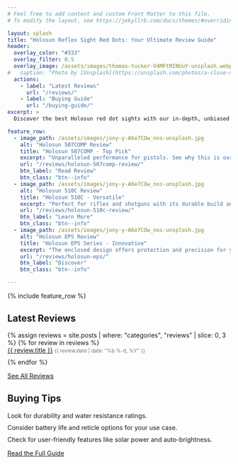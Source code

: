 ```yaml
---
# Feel free to add content and custom Front Matter to this file.
# To modify the layout, see https://jekyllrb.com/docs/themes/#overriding-theme-defaults

layout: splash
title: "Holosun Reflex Sight Red Dots: Your Ultimate Review Guide"
header:
  overlay_color: "#333"
  overlay_filter: 0.5
  overlay_image: /assets/images/thomas-tucker-V4MFtMINUuY-unsplash.webp
#   caption: "Photo by [Unsplash](https://unsplash.com/photos/a-close-up-of-a-gun-on-a-table-V4MFtMINUuY)"
  actions:
    - label: "Latest Reviews"
      url: "/reviews/"
    - label: "Buying Guide"
      url: "/buying-guide/"
excerpt: >
  Discover the best Holosun red dot sights with our in-depth, unbiased reviews. Whether you're a pro or a beginner, we've got the insights you need.

feature_row:
  - image_path: /assets/images/jony-y-A6e7COw_nos-unsplash.jpg
    alt: "Holosun 507COMP Review"
    title: "Holosun 507COMP - Top Pick"
    excerpt: "Unparalleled performance for pistols. See why this is our top choice."
    url: "/reviews/holosun-507comp-review/"
    btn_label: "Read Review"
    btn_class: "btn--info"
  - image_path: /assets/images/jony-y-A6e7COw_nos-unsplash.jpg
    alt: "Holosun 510C Review"
    title: "Holosun 510C - Versatile"
    excerpt: "Perfect for rifles and shotguns with its durable build and clear sight."
    url: "/reviews/holosun-510c-review/"
    btn_label: "Learn More"
    btn_class: "btn--info"
  - image_path: /assets/images/jony-y-A6e7COw_nos-unsplash.jpg
    alt: "Holosun EPS Review"
    title: "Holosun EPS Series - Innovative"
    excerpt: "The enclosed design offers protection and precision for your sidearm."
    url: "/reviews/holosun-eps/"
    btn_label: "Discover"
    btn_class: "btn--info"

---
```




{% include feature_row %}

<section class="latest-reviews">
  <h2>Latest Reviews</h2>
  <ul class="review-list">
  {% assign reviews = site.posts | where: "categories", "reviews" | slice: 0, 3 %}
  {% for review in reviews %}
    <li>
      <a href="{{ review.url | relative_url }}">{{ review.title }}</a>
      <small class="review-meta">{{ review.date | date: "%b %-d, %Y" }}</small>
    </li>
  {% endfor %}
  </ul>
  <a href="/reviews/" class="btn btn--primary">See All Reviews</a>
</section>

<section class="buying-tips">
  <h2>Buying Tips</h2>
  <ul>
    <li>Look for durability and water resistance ratings.</li>
    <li>Consider battery life and reticle options for your use case.</li>
    <li>Check for user-friendly features like solar power and auto-brightness.</li>
  </ul>
  <a href="/buying-guide/" class="btn btn--secondary">Read the Full Guide</a>
</section>



<style>
  .latest-reviews, .buying-tips {
    margin-top: 30px;
  }
  .latest-reviews ul, .buying-tips ul {
    list-style-type: none;
    padding: 0;
  }
  .latest-reviews li, .buying-tips li {
    margin-bottom: 10px;
  }
  .latest-reviews small {
    font-size: 0.8em;
    color: #6c757d;
  }
  .page__footer {
    margin-top: 40px;
    text-align: center;
  }
  .social-icons {
    list-style: none;
    padding: 0;
    display: flex;
    justify-content: center;
  }
  .social-icons li {
    margin: 0 10px;
  }
  .social-icon {
    color: #333;
    font-size: 24px;
  }
  .social-icon:hover {
    color: #007bff;
  }
</style>